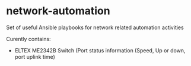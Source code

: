 # network-automation
Set of useful Ansible playbooks for network related automation activities

Curently contains:
   - ELTEX ME2342B Switch
   	(Port status information (Speed, Up or down, port uplink time)
